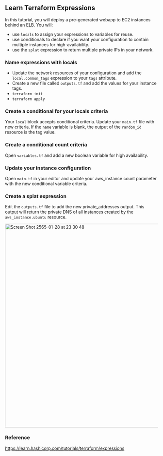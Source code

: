 ## Learn Terraform Expressions
In this tutorial, you will deploy a pre-generated webapp to EC2 instances behind an ELB. You will:
* use `locals` to assign your expressions to variables for reuse.
* use conditionals to declare if you want your configuration to contain multiple instances for high-availability.
* use the `splat` expression to return multiple private IPs in your network.

### Name expressions with locals
- Update the network resources of your configuration and add the `local.common_tags` expression to your `tags` attribute.
- Create a new file called `outputs.tf` and add the values for your instance tags.
- `terraform init`
- `terraform apply`

### Create a conditional for your locals criteria
Your `local` block accepts conditional criteria. Update your `main.tf` file with new criteria. If the `name` variable is blank, the output of the `random_id` resource is the tag value.

### Create a conditional count criteria
Open `variables.tf` and add a new boolean variable for high availability.

### Update your instance configuration
Open `main.tf` in your editor and update your aws_instance count parameter with the new conditional variable criteria. 

### Create a splat expression
Edit the `outputs.tf` file to add the new private_addresses output. This output will return the private DNS of all instances created by the `aws_instance.ubuntu` resource.

<img width="671" alt="Screen Shot 2565-01-28 at 23 30 48" src="https://user-images.githubusercontent.com/33342822/151584947-43270c7f-c2ad-4583-bda2-6168921bb74e.png">

### Reference
https://learn.hashicorp.com/tutorials/terraform/expressions
